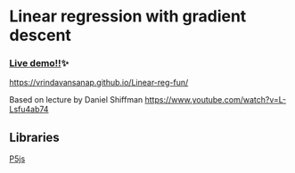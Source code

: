 # Linear regression with gradient descent

### [Live demo!!](https://vrindavansanap.github.io/Linear-reg-fun/)✨
https://vrindavansanap.github.io/Linear-reg-fun/



Based on lecture by Daniel Shiffman https://www.youtube.com/watch?v=L-Lsfu4ab74



## Libraries
[P5js](https://p5js.org/)

